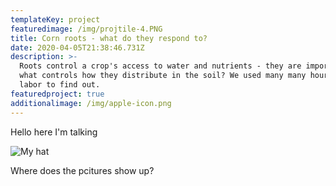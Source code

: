 ```yaml
---
templateKey: project
featuredimage: /img/projtile-4.PNG
title: Corn roots - what do they respond to?
date: 2020-04-05T21:38:46.731Z
description: >-
  Roots control a crop's access to water and nutrients - they are important! But
  what controls how they distribute in the soil? We used many many hours of
  labor to find out. 
featuredproject: true
additionalimage: /img/apple-icon.png
---
```

Hello here I'm talking

![](/img/20180510_SRAM-hat-round5.jpg "My hat")

Where does the pcitures show up?
